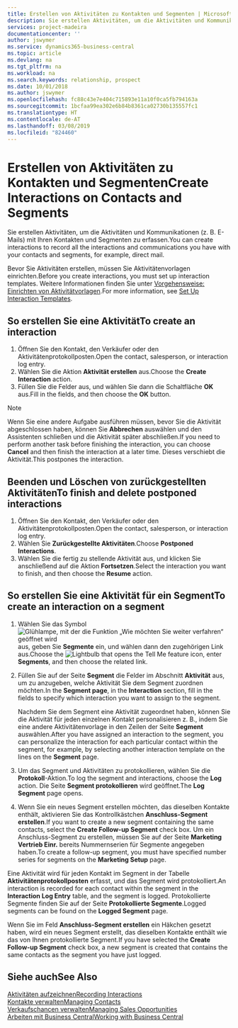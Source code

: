 ```yaml
---
title: Erstellen von Aktivitäten zu Kontakten und Segmenten | Microsoft Docs
description: Sie erstellen Aktivitäten, um die Aktivitäten und Kommunikationen (z. B. E-Mails) mit Ihren Kontakten und Segmenten in Business Central zu erfassen.
services: project-madeira
documentationcenter: ''
author: jswymer
ms.service: dynamics365-business-central
ms.topic: article
ms.devlang: na
ms.tgt_pltfrm: na
ms.workload: na
ms.search.keywords: relationship, prospect
ms.date: 10/01/2018
ms.author: jswymer
ms.openlocfilehash: fc88c43e7e404c715893e11a10f0ca5fb794163a
ms.sourcegitcommit: 1bcfaa99ea302e6b84b8361ca02730b135557fc1
ms.translationtype: HT
ms.contentlocale: de-AT
ms.lasthandoff: 03/08/2019
ms.locfileid: "824460"
---
```

# <a name="create-interactions-on-contacts-and-segments"></a><span data-ttu-id="616a3-103">Erstellen von Aktivitäten zu Kontakten und Segmenten</span><span class="sxs-lookup"><span data-stu-id="616a3-103">Create Interactions on Contacts and Segments</span></span>
<span data-ttu-id="616a3-104">Sie erstellen Aktivitäten, um die Aktivitäten und Kommunikationen (z. B. E-Mails) mit Ihren Kontakten und Segmenten zu erfassen.</span><span class="sxs-lookup"><span data-stu-id="616a3-104">You can create interactions to record all the interactions and communications you have with your contacts and segments, for example, direct mail.</span></span>

<span data-ttu-id="616a3-105">Bevor Sie Aktivitäten erstellen, müssen Sie Aktivitätenvorlagen einrichten.</span><span class="sxs-lookup"><span data-stu-id="616a3-105">Before you create interactions, you must set up interaction templates.</span></span> <span data-ttu-id="616a3-106">Weitere Informationen finden Sie unter [Vorgehensweise: Einrichten von Aktivitätvorlagen](marketing-interactions.md).</span><span class="sxs-lookup"><span data-stu-id="616a3-106">For more information, see  [Set Up Interaction Templates](marketing-interactions.md).</span></span>

## <a name="to-create-an-interaction"></a><span data-ttu-id="616a3-107">So erstellen Sie eine Aktivität</span><span class="sxs-lookup"><span data-stu-id="616a3-107">To create an interaction</span></span>
1. <span data-ttu-id="616a3-108">Öffnen Sie den Kontakt, den Verkäufer oder den Aktivitätenprotokollposten.</span><span class="sxs-lookup"><span data-stu-id="616a3-108">Open the contact, salesperson, or interaction log entry.</span></span>
2. <span data-ttu-id="616a3-109">Wählen Sie die Aktion **Aktivität erstellen** aus.</span><span class="sxs-lookup"><span data-stu-id="616a3-109">Choose the **Create Interaction** action.</span></span>
3. <span data-ttu-id="616a3-110">Füllen Sie die Felder aus, und wählen Sie dann die Schaltfläche **OK** aus.</span><span class="sxs-lookup"><span data-stu-id="616a3-110">Fill in the fields, and then choose the **OK** button.</span></span>

> [!NOTE]  
>   <span data-ttu-id="616a3-111">Wenn Sie eine andere Aufgabe ausführen müssen, bevor Sie die Aktivität abgeschlossen haben, können Sie **Abbrechen** auswählen und den Assistenten schließen und die Aktivität später abschließen.</span><span class="sxs-lookup"><span data-stu-id="616a3-111">If you need to perform another task before finishing the interaction, you can choose **Cancel** and then finish the interaction at a later time.</span></span> <span data-ttu-id="616a3-112">Dieses verschiebt die Aktivität.</span><span class="sxs-lookup"><span data-stu-id="616a3-112">This postpones the interaction.</span></span>

## <a name="to-finish-and-delete-postponed-interactions"></a><span data-ttu-id="616a3-113">Beenden und Löschen von zurückgestellten Aktivitäten</span><span class="sxs-lookup"><span data-stu-id="616a3-113">To finish and delete postponed interactions</span></span>
1. <span data-ttu-id="616a3-114">Öffnen Sie den Kontakt, den Verkäufer oder den Aktivitätenprotokollposten.</span><span class="sxs-lookup"><span data-stu-id="616a3-114">Open the contact, salesperson, or interaction log entry.</span></span>
2. <span data-ttu-id="616a3-115">Wählen Sie **Zurückgestellte Aktivitäten**.</span><span class="sxs-lookup"><span data-stu-id="616a3-115">Choose **Postponed Interactions**.</span></span>
3. <span data-ttu-id="616a3-116">Wählen Sie die fertig zu stellende Aktivität aus, und klicken Sie anschließend auf die Aktion **Fortsetzen**.</span><span class="sxs-lookup"><span data-stu-id="616a3-116">Select the interaction you want to finish, and then choose the **Resume** action.</span></span>

## <a name="to-create-an-interaction-on-a-segment"></a><span data-ttu-id="616a3-117">So erstellen Sie eine Aktivität für ein Segment</span><span class="sxs-lookup"><span data-stu-id="616a3-117">To create an interaction on a segment</span></span>
1. <span data-ttu-id="616a3-118">Wählen Sie das Symbol ![Glühlampe, mit der die Funktion „Wie möchten Sie weiter verfahren“ geöffnet wird](media/ui-search/search_small.png "Wie möchten Sie weiter verfahren?") aus, geben Sie **Segmente** ein, und wählen dann den zugehörigen Link aus.</span><span class="sxs-lookup"><span data-stu-id="616a3-118">Choose the ![Lightbulb that opens the Tell Me feature](media/ui-search/search_small.png "Tell me what you want to do") icon, enter **Segments**, and then choose the related link.</span></span>
2. <span data-ttu-id="616a3-119">Füllen Sie auf der Seite **Segment** die Felder im Abschnitt **Aktivität** aus, um zu anzugeben, welche Aktivität Sie dem Segment zuordnen möchten.</span><span class="sxs-lookup"><span data-stu-id="616a3-119">In the **Segment page**, in the **Interaction** section, fill in the fields to specify which interaction you want to assign to the segment.</span></span>

    <span data-ttu-id="616a3-120">Nachdem Sie dem Segment eine Aktivität zugeordnet haben, können Sie die Aktivität für jeden einzelnen Kontakt personalisieren z. B., indem Sie eine andere Aktivitätenvorlage in den Zeilen der Seite **Segment** auswählen.</span><span class="sxs-lookup"><span data-stu-id="616a3-120">After you have assigned an interaction to the segment, you can personalize the interaction for each particular contact within the segment, for example, by selecting another interaction template on the lines on the **Segment** page.</span></span>  
3. <span data-ttu-id="616a3-121">Um das Segment und Aktivitäten zu protokollieren, wählen Sie die **Protokoll**-Aktion.</span><span class="sxs-lookup"><span data-stu-id="616a3-121">To log the segment and interactions, choose the **Log** action.</span></span> <span data-ttu-id="616a3-122">Die Seite **Segment protokollieren** wird geöffnet.</span><span class="sxs-lookup"><span data-stu-id="616a3-122">The **Log Segment** page opens.</span></span>
4. <span data-ttu-id="616a3-123">Wenn Sie ein neues Segment erstellen möchten, das dieselben Kontakte enthält, aktivieren Sie das Kontrollkästchen **Anschluss-Segment erstellen**.</span><span class="sxs-lookup"><span data-stu-id="616a3-123">If you want to create a new segment containing the same contacts, select the **Create Follow-up Segment** check box.</span></span> <span data-ttu-id="616a3-124">Um ein Anschluss-Segment zu erstellen, müssen Sie auf der Seite **Marketing Vertrieb Einr.** bereits Nummernserien für Segmente angegeben haben.</span><span class="sxs-lookup"><span data-stu-id="616a3-124">To create a follow-up segment, you must have specified number series for segments on the **Marketing Setup** page.</span></span>

<span data-ttu-id="616a3-125">Eine Aktivität wird für jeden Kontakt im Segment in der Tabelle **Aktivitätenprotokollposten** erfasst, und das Segment wird protokolliert.</span><span class="sxs-lookup"><span data-stu-id="616a3-125">An interaction is recorded for each contact within the segment in the **Interaction Log Entry** table, and the segment is logged.</span></span> <span data-ttu-id="616a3-126">Protokollierte Segmente finden Sie auf der Seite **Protokollierte Segmente**.</span><span class="sxs-lookup"><span data-stu-id="616a3-126">Logged segments can be found on the **Logged Segment** page.</span></span>

<span data-ttu-id="616a3-127">Wenn Sie im Feld **Anschluss-Segment erstellen** ein Häkchen gesetzt haben, wird ein neues Segment erstellt, das dieselben Kontakte enthält wie das von Ihnen protokollierte Segment.</span><span class="sxs-lookup"><span data-stu-id="616a3-127">If you have selected the **Create Follow-up Segment** check box, a new segment is created that contains the same contacts as the segment you have just logged.</span></span>

## <a name="see-also"></a><span data-ttu-id="616a3-128">Siehe auch</span><span class="sxs-lookup"><span data-stu-id="616a3-128">See Also</span></span>
[<span data-ttu-id="616a3-129">Aktivitäten aufzeichnen</span><span class="sxs-lookup"><span data-stu-id="616a3-129">Recording Interactions</span></span>](marketing-interactions.md)  
[<span data-ttu-id="616a3-130">Kontakte verwalten</span><span class="sxs-lookup"><span data-stu-id="616a3-130">Managing Contacts</span></span>](marketing-contacts.md)  
[<span data-ttu-id="616a3-131">Verkaufschancen verwalten</span><span class="sxs-lookup"><span data-stu-id="616a3-131">Managing Sales Opportunities</span></span>](marketing-manage-sales-opportunities.md)  
[<span data-ttu-id="616a3-132">Arbeiten mit Business Central</span><span class="sxs-lookup"><span data-stu-id="616a3-132">Working with Business Central</span></span>](ui-work-product.md)

